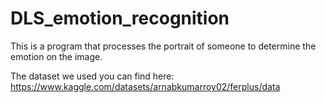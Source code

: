 # DLS_emotion_recognition
This is a program that processes the portrait of someone to determine the emotion on the image.

The dataset we used you can find here:
https://www.kaggle.com/datasets/arnabkumarroy02/ferplus/data